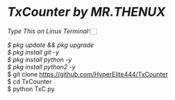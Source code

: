 # ___TxCounter by MR.THENUX___

*Type This on Linux Terminal*👇🏻

_$ pkg update && pkg upgrade <br>
 $ pkg install git -y <br>
 $ pkg install python -y <br>
 $ pkg install python2 -y_ <br>
 $ git clone https://github.com/HyperElite444/TxCounter <br>
 $ cd TxCounter <br>
 $ python TxC.py
